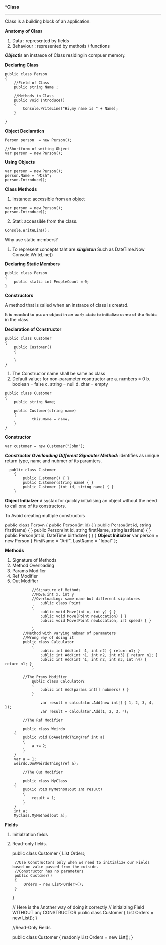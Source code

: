 ***Class**
***
Class is a building block of an application.

**Anatomy of Class**

1. Data : represented by fields
2. Behaviour : represented by methods / functions

***Object***is an instance of Class residing in compuer memory.

**Declaring Class**
```
public class Person
{
    //Field of Class
    public string Name ;

    //Methods in Class
    public void Introduce()
    {
        Console.WriteLine("Hi,my name is " + Name);
    }

}
```
**Object Declaration**
```
Person person  = new Person();

//Shortform of writing Object
var person = new Person();
```
**Using Objects**
```
var person = new Person();
person.Name = "Mosh";
person.Introduce();
```
**Class Methods**

1. Instance: accessible from an object
```
var person = new Person();
person.Introduce();
```
2. Stati: accessible from the class.
```
Console.WriteLine();
```
Why use static members?

1. To represent concepts taht are ***singleton***
   Such as
   DateTime.Now
   Console.WriteLine()


**Declaring Static Members**
```
public class Person
{
    public static int PeopleCount = 0;
}
```
**Constructors**

A method that is called when an instance of class is created.

It is needed to  put an object in an early state to initialize some of the fields in the class.

**Declaration of Constructor**
```
public class Customer
{
    public Customer()
    {

    }
}
```

1. The Constructor name shall be same as class
2. Default values for non-parameter cosntructor are
    a. numbers = 0
    b. boolean = false
    c. string = null
    d. char = empty

```
public class Customer
{
    public string Name;

    public Customer(string name)
    {
            this.Name = name;
    }
}

```
**Constructor**
```
var customer = new Customer("John");
```

***Constructor Overloading***
***Different Signauter Method:***
identifies as unique return type, name and nubmer of its paramters.
```
  public class Customer
    {
        public Customer() { }
        public Customer(string name) { }
        public Customer (int id, string name) { }
    }
```

**Object Initialzer**
A systax for quickly initialising an object without the need to call one of its constructors.

To Avoid creating multiple constructors

public class Person
        { 
            public Person(int id) { }
            public Person(int id, string firstName) { }
            public Person(int id, string firstName, string lastName) { }
            public Person(int id, DateTime birthdate) { }
        }
**Object Initialzer**
var person = new Person
                        {
                            FirstName = "Arif",
                            LastName = "Iqbal"
                        };

**Methods**

1. Signature of Methods
2. Method Overloading
3. Params Modifier
4. Ref Modifier
5. Out Modifier

```
            //Signature of Methods
            //Move;int x, int y
            //Overloading: same name but different signatures
                public class Point
            {
                public void Move(int x, int y) { }
                public void Move(Point newLocation) { }
                public void Move(Point newLocation, int speed) { }

            }
        //Method with varying nubmer of parameters
        //Wrong way of doing it
        public class Calculator
            {
                public int Add(int n1, int n2) { return n1; }
                public int Add(int n1, int n2, int n3) { return n1; }
                public int Add(int n1, int n2, int n3, int n4) { return n1; }
            }

        //The Prams Modifier
            public class Calculator2
            {
                public int Add(params int[] nubmers) { }
            }

                var result = calculator.Add(new int[] { 1, 2, 3, 4, });
                var result = calculator.Add(1, 2, 3, 4);

        //The Ref Modifier

        public class Weirdo
    {
        public void DoAWeirdoThing(ref int a)
        {
            a += 2;
        }
    }
    var a = 1;
    weirdo.DoAWeirdoThing(ref a);

        //The Out Modifier

        public class MyClass
    {
        public void MyMethod(out int result)
        {
            result = 1;
        }
    }
    int a;
    MyClass.MyMethod(out a);

```

**Fields**

1. Initialzation fields
2. Read-only fields.

     public class Customer
    {
        List<Order> Orders;

        //Use Constructors only when we need to initialize our Fields based on value passed from the outside.
        //Constructor has no parameters
        public Customer()
        {
            Orders = new List<Order>();
        }
    }

    // Here is the Another way of doing it correctly
    // initializing Field WITHOUT any CONSTRUCTOR
    public class Customer
    {
        List<Order> Orders = new List<Order>();
    }

    //Read-Only Fields

    public class Customer
    {
        readonly List<Order> Orders = new List<Order>();
    }
